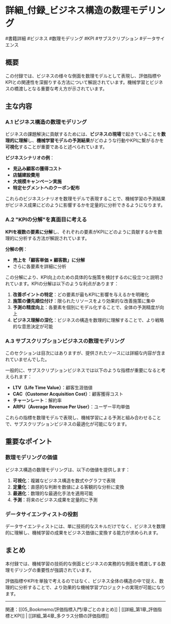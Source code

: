 # 詳細_付録_ビジネス構造の数理モデリング
#書籍詳細 #ビジネス #数理モデリング #KPI #サブスクリプション #データサイエンス

## 概要
この付録では、ビジネスの様々な側面を数理モデルとして表現し、評価指標やKPIとの関連性を深掘りする方法について解説されています。機械学習とビジネスの橋渡しとなる重要な考え方が示されています。

## 主な内容

### A.1 ビジネス構造の数理モデリング
ビジネスの課題解決に貢献するためには、**ビジネスの現場**で起きていることを**数理的に理解**し、**機械学習モデルの予測結果**がどのような行動やKPIに繋がるかを**可視化**することが重要であると述べられています。

**ビジネスシナリオの例**：
- **見込み顧客の獲得コスト**
- **店舗建設費用**
- **大規模キャンペーン実施**
- **特定セグメントへのクーポン配布**

これらのビジネスシナリオを数理モデルで表現することで、機械学習の予測結果がビジネス成果にどのように影響するかを定量的に分析できるようになります。

### A.2 "KPIの分解"を真面目に考える
**KPIを複数の要素に分解**し、それぞれの要素がKPIにどのように貢献するかを数理的に分析する方法が解説されています。

**分解の例**：
- **売上を「顧客単価 × 顧客数」に分解**
- さらに各要素を詳細に分析

この分解により、KPI向上のための具体的な施策を検討するのに役立つと説明されています。KPIの分解は以下のような利点があります：

1. **改善ポイントの特定**：どの要素が最もKPIに影響を与えるかを明確化
2. **施策の優先順位付け**：限られたリソースをより効果的な改善施策に集中
3. **予測の精度向上**：各要素を個別にモデル化することで、全体の予測精度が向上
4. **ビジネス理解の深化**：ビジネスの構造を数理的に理解することで、より戦略的な意思決定が可能

### A.3 サブスクリプションビジネスの数理モデリング
このセクションは目次にはありますが、提供されたソースには詳細な内容が含まれていませんでした。

一般的に、サブスクリプションビジネスでは以下のような指標が重要になると考えられます：
- **LTV（Life Time Value）**：顧客生涯価値
- **CAC（Customer Acquisition Cost）**：顧客獲得コスト
- **チャーンレート**：解約率
- **ARPU（Average Revenue Per User）**：ユーザー平均単価

これらの指標を数理モデルで表現し、機械学習による予測と組み合わせることで、サブスクリプションビジネスの最適化が可能になります。

## 重要なポイント

### 数理モデリングの価値
ビジネス構造の数理モデリングは、以下の価値を提供します：

1. **可視化**：複雑なビジネス構造を数式やグラフで表現
2. **定量化**：直感的な判断を数値による客観的な分析に変換
3. **最適化**：数理的な最適化手法を適用可能
4. **予測**：将来のビジネス成果を定量的に予測

### データサイエンティストの役割
データサイエンティストには、単に技術的なスキルだけでなく、ビジネスを数理的に理解し、機械学習の成果をビジネス価値に変換する能力が求められます。

## まとめ
本付録では、機械学習の技術的な側面とビジネスの実務的な側面を橋渡しする数理モデリングの重要性が強調されています。

評価指標やKPIを単独で考えるのではなく、ビジネス全体の構造の中で捉え、数理的に分析することで、より効果的な機械学習プロジェクトの実現が可能になります。

---

関連：[[05_Bookmemo/評価指標入門/章ごとのまとめ]] | [[詳細_第1章_評価指標とKPI]] | [[詳細_第4章_多クラス分類の評価指標]]
